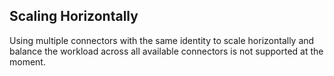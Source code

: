 ## Scaling Horizontally

Using multiple connectors with the same identity to scale horizontally and balance the workload across all available connectors is not supported at the moment.
